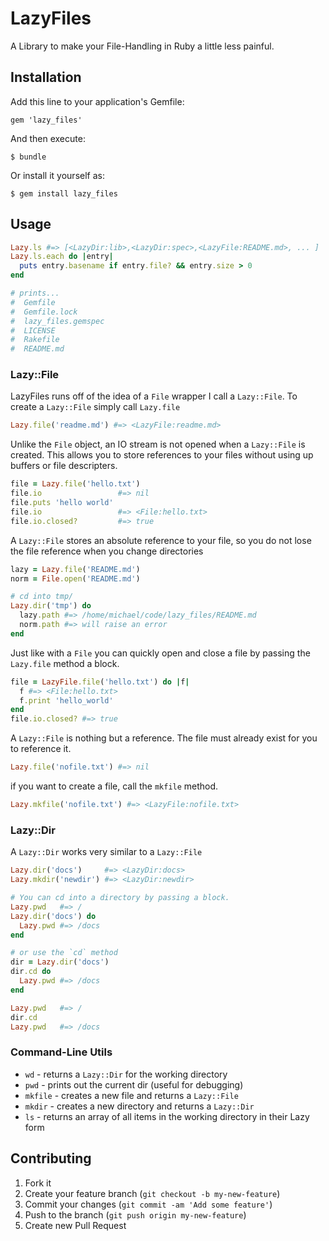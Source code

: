 # LazyFiles

A Library to make your File-Handling in Ruby a little less painful.

## Installation

Add this line to your application's Gemfile:

    gem 'lazy_files'

And then execute:

    $ bundle

Or install it yourself as:

    $ gem install lazy_files

## Usage

```ruby
Lazy.ls #=> [<LazyDir:lib>,<LazyDir:spec>,<LazyFile:README.md>, ... ]
Lazy.ls.each do |entry|
  puts entry.basename if entry.file? && entry.size > 0
end

# prints...
#  Gemfile
#  Gemfile.lock
#  lazy_files.gemspec
#  LICENSE
#  Rakefile
#  README.md
```

### Lazy::File

LazyFiles runs off of the idea of a `File` wrapper I call a `Lazy::File`. To create a
`Lazy::File` simply call `Lazy.file`

```ruby
Lazy.file('readme.md') #=> <LazyFile:readme.md>
```

Unlike the `File` object, an IO stream is not opened when a `Lazy::File` is created.
This allows you to store references to your files without using up buffers or file
descripters.

```ruby
file = Lazy.file('hello.txt')
file.io                 #=> nil
file.puts 'hello world'
file.io                 #=> <File:hello.txt>
file.io.closed?         #=> true
```

A `Lazy::File` stores an absolute reference to your file, so you do not lose the
file reference when you change directories

```ruby
lazy = Lazy.file('README.md')
norm = File.open('README.md')

# cd into tmp/
Lazy.dir('tmp') do
  lazy.path #=> /home/michael/code/lazy_files/README.md
  norm.path #=> will raise an error
end
```

Just like with a `File` you can quickly open and close a file by passing the `Lazy.file`
method a block.

```ruby
file = LazyFile.file('hello.txt') do |f|
  f #=> <File:hello.txt>
  f.print 'hello_world'
end
file.io.closed? #=> true
```

A `Lazy::File` is nothing but a reference. The file must already exist for you to
reference it.

```ruby
Lazy.file('nofile.txt') #=> nil
```

if you want to create a file, call the `mkfile` method.

```ruby
Lazy.mkfile('nofile.txt') #=> <LazyFile:nofile.txt>
```

### Lazy::Dir

A `Lazy::Dir` works very similar to a `Lazy::File`

```ruby
Lazy.dir('docs')     #=> <LazyDir:docs>
Lazy.mkdir('newdir') #=> <LazyDir:newdir>
```

```ruby
# You can cd into a directory by passing a block.
Lazy.pwd   #=> /
Lazy.dir('docs') do
  Lazy.pwd #=> /docs
end

# or use the `cd` method
dir = Lazy.dir('docs')
dir.cd do
  Lazy.pwd #=> /docs
end

Lazy.pwd   #=> /
dir.cd
Lazy.pwd   #=> /docs
```

### Command-Line Utils

- `wd`     - returns a `Lazy::Dir` for the working directory
- `pwd`    - prints out the current dir (useful for debugging)
- `mkfile` - creates a new file and returns a `Lazy::File`
- `mkdir`  - creates a new directory and returns a `Lazy::Dir`
- `ls`     - returns an array of all items in the working directory in their Lazy form


## Contributing

1. Fork it
2. Create your feature branch (`git checkout -b my-new-feature`)
3. Commit your changes (`git commit -am 'Add some feature'`)
4. Push to the branch (`git push origin my-new-feature`)
5. Create new Pull Request
